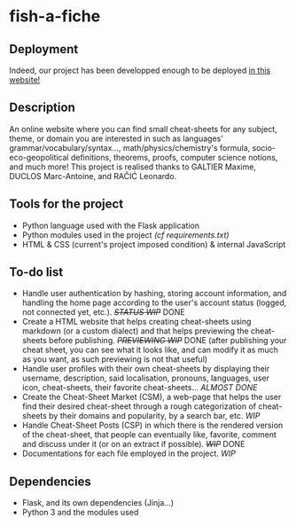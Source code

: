 # fish-a-fiche

## Deployment

Indeed, our project has been developped enough to be deployed [in this website!](https://greandelephant.pythonanywhere.com/)

## Description

An online website where you can find small cheat-sheets for any subject, theme, or domain you are interested in such as languages' grammar/vocabulary/syntax..., math/physics/chemistry's formula, socio-eco-geopolitical definitions, theorems, proofs, computer science notions, and much more!
This project is realised thanks to GALTIER Maxime, DUCLOS Marc-Antoine, and RAČIĆ Leonardo.

## Tools for the project

- Python language used with the Flask application
- Python modules used in the project *(cf requirements.txt)*
- HTML & CSS (current's project imposed condition) & internal JavaScript

## To-do list

- Handle user authentication by hashing, storing account information, and handling the home page according to the user's account status (logged, not connected yet, etc.). ~~*STATUS WIP*~~ DONE
- Create a HTML website that helps creating cheat-sheets using markdown (or a custom dialect) and that helps previewing the cheat-sheets before publishing. ~~*PREVIEWING WIP*~~ DONE (after publishing your cheat sheet, you can see what it looks like, and can modify it as much as you want, as such previewing is not that useful)
- Handle user profiles with their own cheat-sheets by displaying their username, description, said localisation, pronouns, languages, user icon, cheat-sheets, their favorite cheat-sheets... *ALMOST DONE*
- Create the Cheat-Sheet Market (CSM), a web-page that helps the user find their desired cheat-sheet through a rough categorization of cheat-sheets by their domains and popularity, by a search bar, etc. *WIP*
- Handle Cheat-Sheet Posts (CSP) in which there is the rendered version of the cheat-sheet, that people can eventually like, favorite, comment and discuss under it (or on an extract if possible). ~~*WIP*~~ DONE
- Documentations for each file employed in the project. *WIP*
  
## Dependencies

- Flask, and its own dependencies (Jinja...)
- Python 3 and the modules used
